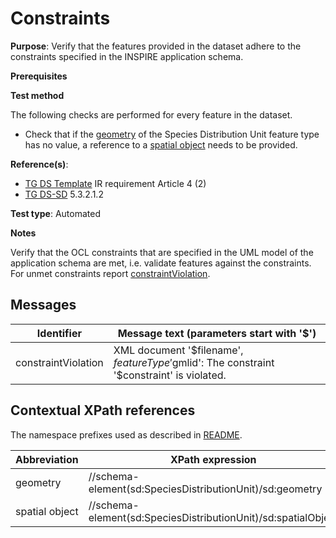 # Constraints

**Purpose**: Verify that the features provided in the dataset adhere to the constraints specified in the INSPIRE application schema.

**Prerequisites**

**Test method**

The following checks are performed for every feature in the dataset.

* Check that if the [geometry](#geometry) of the Species Distribution Unit feature type has no value, a reference to a [spatial object](#spatial_object) needs to be provided.


**Reference(s)**: 

* [TG DS Template](./README.md#ref_TG_DS_tmpl) IR requirement Article 4 (2)
* [TG DS-SD](./README.md#ref_TG_DS_SD) 5.3.2.1.2

**Test type**: Automated

**Notes** 

Verify that the OCL constraints that are specified in the UML model of the application schema are met, i.e. validate features against the constraints. For unmet constraints report [constraintViolation](#constraintViolation).

## Messages

Identifier  |  Message text (parameters start with '$')
---------------------------------------------------------- | -------------------------------------------------------------------------
constraintViolation <a name="constraintViolation"/>  |  XML document '$filename', $featureType '$gmlid': The constraint '$constraint' is violated.

## Contextual XPath references

The namespace prefixes used as described in [README](./README.md#namespaces).

Abbreviation                                               |  XPath expression                     |Multiplicity       |Voidable
---------------------------------------------------------- | ------------------------------------- | ------------------|----------
geometry <a name="geometry"></a> | //schema-element(sd:SpeciesDistributionUnit)/sd:geometry|0..1 |No
spatial object <a name="spatial_object"></a> | //schema-element(sd:SpeciesDistributionUnit)/sd:spatialObject|0..1 |Yes